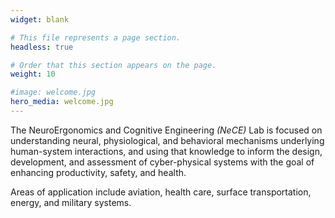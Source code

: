 ```yaml
---
widget: blank

# This file represents a page section.
headless: true

# Order that this section appears on the page.
weight: 10

#image: welcome.jpg
hero_media: welcome.jpg
---
```


The NeuroErgonomics and Cognitive Engineering _(NeCE)_ Lab is focused on understanding neural, physiological, and behavioral mechanisms underlying human-system interactions, and using that knowledge to inform the design, development, and assessment of cyber-physical systems with the goal of enhancing productivity, safety, and health.

Areas of application include aviation, health care, surface transportation, energy, and military systems.
